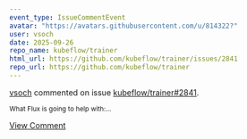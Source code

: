 ```yaml
---
event_type: IssueCommentEvent
avatar: "https://avatars.githubusercontent.com/u/814322?"
user: vsoch
date: 2025-09-26
repo_name: kubeflow/trainer
html_url: https://github.com/kubeflow/trainer/issues/2841
repo_url: https://github.com/kubeflow/trainer
---
```


<a href='https://github.com/vsoch' target='_blank'>vsoch</a> commented on issue <a href='https://github.com/kubeflow/trainer/issues/2841' target='_blank'>kubeflow/trainer#2841</a>.

<small>What Flux is going to help with:...</small>

<a href='https://github.com/kubeflow/trainer/issues/2841' target='_blank'>View Comment</a>